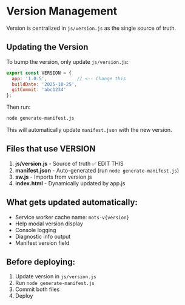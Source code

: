 # Version Management

Version is centralized in `js/version.js` as the single source of truth.

## Updating the Version

To bump the version, only update `js/version.js`:

```javascript
export const VERSION = {
  app: '1.0.5',           // <-- Change this
  buildDate: '2025-10-25',
  gitCommit: 'abc1234'
};
```

Then run:

```bash
node generate-manifest.js
```

This will automatically update `manifest.json` with the new version.

## Files that use VERSION

1. **js/version.js** - Source of truth ✅ EDIT THIS
2. **manifest.json** - Auto-generated (run `node generate-manifest.js`)
3. **sw.js** - Imports from version.js
4. **index.html** - Dynamically updated by app.js

## What gets updated automatically:

- Service worker cache name: `mots-v{version}`
- Help modal version display
- Console logging
- Diagnostic info output
- Manifest version field

## Before deploying:

1. Update version in `js/version.js`
2. Run `node generate-manifest.js`
3. Commit both files
4. Deploy
